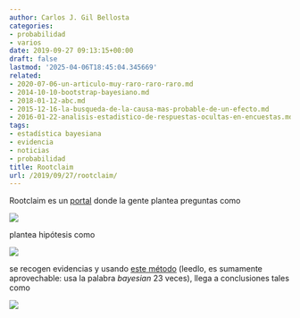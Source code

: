 ```yaml
---
author: Carlos J. Gil Bellosta
categories:
- probabilidad
- varios
date: 2019-09-27 09:13:15+00:00
draft: false
lastmod: '2025-04-06T18:45:04.345669'
related:
- 2020-07-06-un-articulo-muy-raro-raro-raro.md
- 2014-10-10-bootstrap-bayesiano.md
- 2018-01-12-abc.md
- 2015-12-16-la-busqueda-de-la-causa-mas-probable-de-un-efecto.md
- 2016-01-22-analisis-estadistico-de-respuestas-ocultas-en-encuestas.md
tags:
- estadística bayesiana
- evidencia
- noticias
- probabilidad
title: Rootclaim
url: /2019/09/27/rootclaim/
---
```


Rootclaim es un [portal](https://www.rootclaim.com/) donde la gente plantea preguntas como

![](/wp-uploads/2019/09/rootclaim00.png#center)

plantea hipótesis como

![](/wp-uploads/2019/09/rootclaim01.png#center)

se recogen evidencias y usando [este método](https://www.rootclaim.com/inside_the_calculation) (leedlo, es sumamente aprovechable: usa la palabra _bayesian_ 23 veces), llega a conclusiones tales como

![](/wp-uploads/2019/09/rootclaim02.png#center)